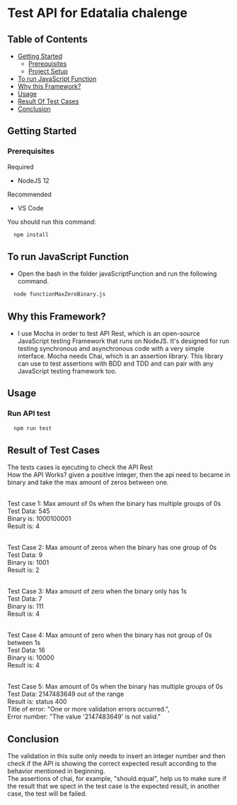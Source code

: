 # Test API for Edatalia chalenge #


## Table of Contents

- [Getting Started](#installation)
  * [Prerequisites](#prerequisites)
  * [Project Setup](#install-project)
- [To run JavaScript Function](#runJavaScriptFunction)
- [Why this Framework?](#tools)
- [Usage](#usage)
- [Result Of Test Cases](#result)
- [Conclusion](#conclusion)

## <a name="section-installation">Getting Started</a>

### Prerequisites

Required

- NodeJS 12

Recommended

- VS Code

You should run this command:
```bash
  npm install
```
## <a name="runJavaScriptFunction">To run JavaScript Function</a>

- Open the bash in the folder javaScriptFunction and run the following command.

```bash
  node functionMaxZeroBinary.js
```

## <a name="tools">Why this Framework?</a>

* I use Mocha in order to test API Rest, which is an open-source JavaScript testing Framework that runs on NodeJS. It's designed for run testing synchronous and asynchronous code with a very simple interface. Mocha needs Chai, which is an assertion library. This library can use to test assertions with BDD and TDD and can pair with any JavaScript testing framework too. 

## <a name="usage">Usage</a>

### Run API test

```bash
  npm run test
```

## <a name="result">Result of Test Cases</a>

 The tests cases is ejecuting to check the API Rest
<br>How the API Works? given a positive integer, then the api need to became in binary and take the max amount of zeros between one.

<br>Test case 1: Max amount of 0s when the binary has multiple groups of 0s 
<br>Test Data: 545
<br>Binary is: 1000100001
<br>Result is: 4


<br>Test Case 2: Max amount of zeros when the binary has one group of 0s
<br>Test Data: 9
<br>Binary is: 1001
<br>Result is: 2

<br>Test Case 3: Max amount of zero when the binary only has 1s 
<br>Test Data: 7
<br>Binary is: 111
<br>Result is: 4

<br>Test Case 4: Max amount of zero when the binary has not group of 0s between 1s 
<br>Test Data: 16
<br>Binary is: 10000
<br>Result is: 4

<br>Test Case 5: Max amount of 0s when the binary has multiple groups of 0s 
<br>Test Data: 2147483649 out of the range
<br>Result is: status 400
<br>Title of error: "One or more validation errors occurred.",
<br>Error number: "The value '2147483649' is not valid."

## <a name="conclusion">Conclusion</a>

The validation in this suite only needs to insert an integer number and then check if the API is showing the correct expected result according to the behavior mentioned in beginning. 
<br>The assertions of chai, for example, "should.equal", help us to make sure if the result that we spect in the test case is the expected result, in another case, the test will be failed.

